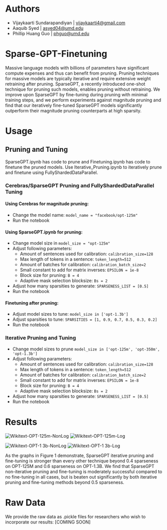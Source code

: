 # Authors

- Vijaykaarti Sundarapandiyan | [vijaykaarti4@gmail.com](mailto:vijaykaarti4@gmail.com)
- Aaquib Syed | [asyed04@umd.edu](mailto:asyed04@terpmail.umd.edu)
- Phillip Huang Guo | [phguo@umd.edu](mailto:phguo@terpmail.umd.edu)

# Sparse-GPT-Finetuning

Massive language models with billions of parameters have significant compute expenses and thus can benefit from pruning. 
Pruning techniques for massive models are typically iterative and require extensive weight retraining after pruning. 
SparseGPT, a recently introduced one-shot technique for pruning such models, enables pruning without retraining. 
We improve upon SparseGPT by fine-tuning during pruning with minimal training steps, and we perform experiments against magnitude 
pruning and find that our iteratively fine-tuned SparseGPT models significantly outperform their magnitude pruning counterparts at high sparsity.

# Usage

## Pruning and Tuning

SparseGPT.ipynb has code to prune and Finetuning.ipynb has code to finetune the pruned models. 
Use Iterative_Pruning.ipynb to iteratively prune and finetune using FullyShardedDataParallel.

### Cerebras/SparseGPT Pruning and FullyShardedDataParallel Tuning
#### Using Cerebras for magnitude pruning:
- Change the model name: ```model_name = "facebook/opt-125m"```
- Run the notebook

#### Using SparseGPT.ipynb for pruning:
- Change model size in ```model_size = "opt-125m"```
- Adjust following parameters:
  - Amount of sentences used for calibration: ```calibration_size=128```
  - Max length of tokens in a sentence: ```token_length=512```
  - Amount of batches for calibration: ```calibration_batch_size=2```
  - Small constant to add for matrix inverses: ```EPSILON = 1e-8```
  - Block size for pruning: ```B = 4```
  - Adaptive mask selection blocksize: ```Bs = 2```
- Adjust how many sparsities to generate: ```SPARSENESS_LIST = [0.5]```
- Run the notebook

#### Finetuning after pruning:
- Adjust model sizes to tune: ```model_size in ['opt-1.3b']```
- Adjust sparsities to tune: ```SPARSITIES = [1, 0.9, 0.7, 0.5, 0.3, 0.2]```
- Run the notebook

### Iterative Pruning and Tuning
- Change model sizes to prune ```model_size in ['opt-125m', 'opt-350m', 'opt-1.3b']```
- Adjust following parameters:
  - Amount of sentences used for calibration: ```calibration_size=128```
  - Max length of tokens in a sentence: ```token_length=512```
  - Amount of batches for calibration: ```calibration_batch_size=2```
  - Small constant to add for matrix inverses: ```EPSILON = 1e-8```
  - Block size for pruning: ```B = 4```
  - Adaptive mask selection blocksize: ```Bs = 2```
- Adjust how many sparsities to generate: ```SPARSENESS_LIST = [0.5]```
- Run the notebook

# Results
![Wikitext-OPT-125m-NonLog](https://user-images.githubusercontent.com/47124521/229620085-d6e3d4be-19e8-4c7a-be8e-8e6179af4ccd.png)
![Wikitext-OPT-125m-Log](https://user-images.githubusercontent.com/47124521/229620135-f0d9a44c-3737-4a6d-99e6-fb49594ea2f6.png)


![Wikitext-OPT-1 3b-NonLog](https://user-images.githubusercontent.com/47124521/229619883-9414a251-9915-45d7-baeb-79fc11dc05dc.png)
![Wikitext-OPT-1 3b-Log](https://user-images.githubusercontent.com/47124521/229619910-344a3783-e18d-479a-80b5-1073f1fbbdf8.png)

As the graphs in Figure 1 demonstrate, SparseGPT iterative pruning and fine-tuning is stronger than
every other technique beyond 0.4 sparseness on OPT-125M and 0.6 sparseness on OPT-1.3B. We
find that SparseGPT non-iterative pruning and fine-tuning is moderately successful compared to
no fine-tuning in all cases, but is beaten out significantly by both iterative pruning and fine-tuning
methods beyond 0.5 sparseness.

# Raw Data
We provide the raw data as .pickle files for researchers who wish to incorporate our results: [COMING SOON]
